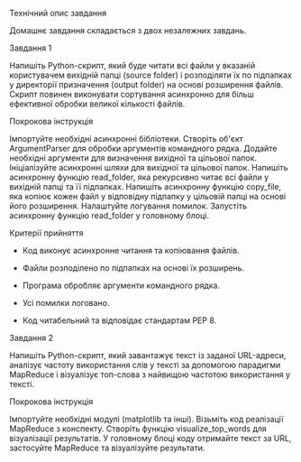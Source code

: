 Технiчний опис завдання

Домашнє завдання складається з двох незалежних завдань.

Завдання 1



Напишіть Python-скрипт, який буде читати всі файли у вказаній користувачем вихідній папці (source folder) і розподіляти їх по підпапках у директорії призначення (output folder) на основі розширення файлів. Скрипт повинен виконувати сортування асинхронно для більш ефективної обробки великої кількості файлів.



Покрокова інструкція



Імпортуйте необхідні асинхронні бібліотеки.
Створіть об'єкт ArgumentParser для обробки аргументів командного рядка.
Додайте необхідні аргументи для визначення вихідної та цільової папок.
Ініціалізуйте асинхронні шляхи для вихідної та цільової папок.
Напишіть асинхронну функцію read_folder, яка рекурсивно читає всі файли у вихідній папці та її підпапках.
Напишіть асинхронну функцію copy_file, яка копіює кожен файл у відповідну підпапку у цільовій папці на основі його розширення.
Налаштуйте логування помилок.
Запустіть асинхронну функцію read_folder у головному блоці.


Критерії прийняття



- Код виконує асинхронне читання та копіювання файлів.

- Файли розподілено по підпапках на основі їх розширень.

- Програма обробляє аргументи командного рядка.

- Усі помилки логовано.

- Код читабельний та відповідає стандартам PEP 8.


Завдання 2

Напишіть Python-скрипт, який завантажує текст із заданої URL-адреси, аналізує частоту використання слів у тексті за допомогою парадигми MapReduce і візуалізує топ-слова з найвищою частотою використання у тексті.



Покрокова інструкція



Імпортуйте необхідні модулі (matplotlib та інші).
Візьміть код реалізації MapReduce з конспекту.
Створіть функцію visualize_top_words для візуалізації результатів.
У головному блоці коду отримайте текст за URL, застосуйте MapReduce та візуалізуйте результати.
